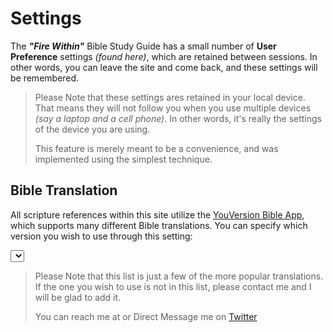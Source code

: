 # Settings

<script type="text/javascript" src="utils.js"></script>

The _**"Fire Within"**_ Bible Study Guide has a small number of **User
Preference** settings _(found here)_, which are retained between
sessions.  In other words, you can leave the site and come back, and
these settings will be remembered.

> Please Note that these settings ares retained in your local device.
> That means they will not follow you when you use multiple devices
> _(say a laptop and a cell phone)_.  In other words, it's really the
> settings of the device you are using.
> 
> This feature is merely meant to be a convenience, and was
> implemented using the simplest technique.


## Bible Translation

All scripture references within this site utilize the [YouVersion
Bible App](https://www.youversion.com/), which supports many different
Bible translations.  You can specify which version you wish to use
through this setting:

<select id="bibleTranslations"></select>
<script>
  genBibleTranslationsSelection('bibleTranslations');
</script>

> Please Note that this list is just a few of the more popular
> translations.  If the one you wish to use is not in this list,
> please contact me and I will be glad to add it.
>
> You can reach me at
> <span id="inquire"></span>
> or Direct Message me on [Twitter](https://twitter.com/kevinast)

<script>
  addInquire('Fire%20Within%20Bible%20Translation%20Request');
</script>
